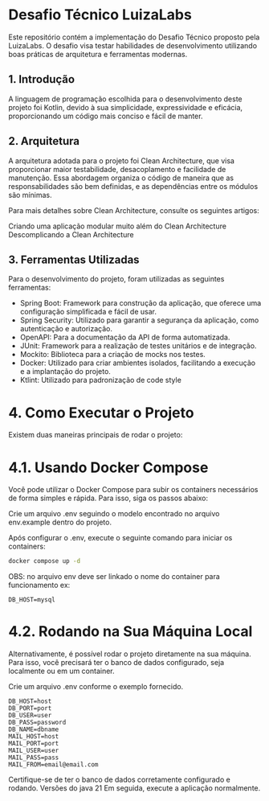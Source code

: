 # Desafio Técnico LuizaLabs
Este repositório contém a implementação do Desafio Técnico proposto pela LuizaLabs. O desafio visa testar habilidades de desenvolvimento utilizando boas práticas de arquitetura e ferramentas modernas.

## 1. Introdução
A linguagem de programação escolhida para o desenvolvimento deste projeto foi Kotlin, devido à sua simplicidade, expressividade e eficácia, proporcionando um código mais conciso e fácil de manter.

## 2. Arquitetura
A arquitetura adotada para o projeto foi Clean Architecture, que visa proporcionar maior testabilidade, desacoplamento e facilidade de manutenção. Essa abordagem organiza o código de maneira que as responsabilidades são bem definidas, e as dependências entre os módulos são mínimas.

Para mais detalhes sobre Clean Architecture, consulte os seguintes artigos:

Criando uma aplicação modular muito além do Clean Architecture
Descomplicando a Clean Architecture

## 3. Ferramentas Utilizadas
Para o desenvolvimento do projeto, foram utilizadas as seguintes ferramentas:

- Spring Boot: Framework para construção da aplicação, que oferece uma configuração simplificada e fácil de usar.
- Spring Security: Utilizado para garantir a segurança da aplicação, como autenticação e autorização.
- OpenAPI: Para a documentação da API de forma automatizada.
- JUnit: Framework para a realização de testes unitários e de integração.
- Mockito: Biblioteca para a criação de mocks nos testes.
- Docker: Utilizado para criar ambientes isolados, facilitando a execução e a implantação do projeto.
- Ktlint: Utilizado para padronização de code style
  
# 4. Como Executar o Projeto
Existem duas maneiras principais de rodar o projeto:

# 4.1. Usando Docker Compose
Você pode utilizar o Docker Compose para subir os containers necessários de forma simples e rápida. Para isso, siga os passos abaixo:

Crie um arquivo .env seguindo o modelo encontrado no arquivo env.example dentro do projeto.

Após configurar o .env, execute o seguinte comando para iniciar os containers:

```bash
docker compose up -d
```
OBS: no arquivo env deve ser linkado o nome do container para funcionamento
ex:
```
DB_HOST=mysql
```
# 4.2. Rodando na Sua Máquina Local
Alternativamente, é possível rodar o projeto diretamente na sua máquina. Para isso, você precisará ter o banco de dados configurado, seja localmente ou em um container.

Crie um arquivo .env conforme o exemplo fornecido.

```
DB_HOST=host
DB_PORT=port
DB_USER=user
DB_PASS=password
DB_NAME=dbname
MAIL_HOST=host
MAIL_PORT=port
MAIL_USER=user
MAIL_PASS=pass
MAIL_FROM=email@email.com
```

Certifique-se de ter o banco de dados corretamente configurado e rodando.
Versões do java 21
Em seguida, execute a aplicação normalmente.
